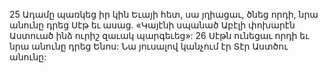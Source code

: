 25 Ադամը պառկեց իր կին Եւայի հետ, սա յղիացաւ, ծնեց որդի, նրա անունը դրեց Սէթ եւ ասաց. «Կայէնի սպանած Աբէլի փոխարէն Աստուած ինձ ուրիշ զաւակ պարգեւեց»: 26 Սէթն ունեցաւ որդի եւ նրա անունը դրեց Ենոս: Նա յուսալով կանչում էր Տէր Աստծու անունը:
